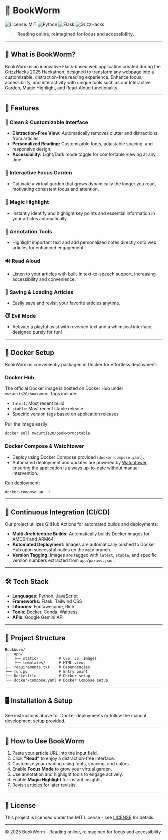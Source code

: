 # 📖 BookWorm

![License: MIT](https://img.shields.io/badge/License-MIT-green.svg)
![Python](https://img.shields.io/badge/Python-3.10+-blue.svg)
![Flask](https://img.shields.io/badge/Flask-2.0+-lightgrey.svg)
![GrizzHacks](https://img.shields.io/badge/GrizzHacks-2025-orange.svg)

> **Reading online, reimagined for focus and accessibility.**

---

## 🌟 What is BookWorm?
BookWorm is an innovative Flask-based web application created during the GrizzHacks 2025 Hackathon, designed to transform any webpage into a customizable, distraction-free reading experience. Enhance focus, accessibility, and interactivity with unique tools such as our Interactive Garden, Magic Highlight, and Read-Aloud functionality.

---

## 🚀 Features

### 🧹 **Clean & Customizable Interface**
- **Distraction-Free View:** Automatically removes clutter and distractions from articles.
- **Personalized Reading:** Customizable fonts, adjustable spacing, and responsive design.
- **Accessibility:** Light/Dark mode toggle for comfortable viewing at any time.

### 🌱 **Interactive Focus Garden**
- Cultivate a virtual garden that grows dynamically the longer you read, motivating consistent focus and attention.

### 🔮 **Magic Highlight**
- Instantly identify and highlight key points and essential information in your articles automatically.

### 📝 **Annotation Tools**
- Highlight important text and add personalized notes directly onto web articles for enhanced engagement.

### 🔊 **Read Aloud**
- Listen to your articles with built-in text-to-speech support, increasing accessibility and convenience.

### 📌 **Saving & Loading Articles**
- Easily save and revisit your favorite articles anytime.

### 😈 **Evil Mode**
- Activate a playful twist with reversed text and a whimsical interface, designed purely for fun!

---

## 🐳 Docker Setup

BookWorm is conveniently packaged in Docker for effortless deployment:

### **Docker Hub**
The official Docker image is hosted on Docker Hub under `mwcurtis20/bookworm`. Tags include:
- `latest`: Most recent build
- `stable`: Most recent stable release
- Specific version tags based on application releases

Pull the image easily:
```bash
docker pull mwcurtis20/bookworm:stable
```

### **Docker Compose & Watchtower**
- Deploy using Docker Compose provided (`docker-compose.yaml`).
- Automated deployment and updates are powered by [Watchtower](https://github.com/containrrr/watchtower), ensuring the application is always up-to-date without manual intervention.

Run deployment:
```bash
docker-compose up -d
```

---

## 🔄 Continuous Integration (CI/CD)

Our project utilizes GitHub Actions for automated builds and deployments:
- **Multi-Architecture Builds:** Automatically builds Docker images for AMD64 and ARM64.
- **Automated Deployment:** Images are automatically pushed to Docker Hub upon successful builds on the `main` branch.
- **Version Tagging:** Images are tagged with `latest`, `stable`, and specific version numbers extracted from `app/params.json`.

---

## 🛠️ Tech Stack
- **Languages:** Python, JavaScript
- **Frameworks:** Flask, Tailwind CSS
- **Libraries:** Fontawesome, Rich
- **Tools:** Docker, Conda, Waitress
- **APIs:** Google Gemini API

---

## 📂 Project Structure
```
BookWorm/
├── app/
│   ├── static/         # CSS, JS, Images
│   ├── templates/      # HTML views
├── requirements.txt    # Dependencies
├── run.py              # Entry point
├── Dockerfile          # Docker setup
└── docker-compose.yaml # Docker Compose setup
```

---

## 🖥️ Installation & Setup

See instructions above for Docker deployments or follow the manual development setup provided.

---

## 📖 How to Use BookWorm

1. Paste your article URL into the input field.
2. Click **"Read"** to enjoy a distraction-free interface.
3. Customize your reading using fonts, spacing, and colors.
4. Enable **Focus Mode** to grow your virtual garden.
5. Use annotation and highlight tools to engage actively.
6. Enable **Magic Highlight** for instant insights.
7. Revisit articles for later revisits.


---

## 📄 License
This project is licensed under the MIT License - see [LICENSE](LICENSE) for details.

---

© 2025 BookWorm - Reading online, reimagined for focus and accessibility